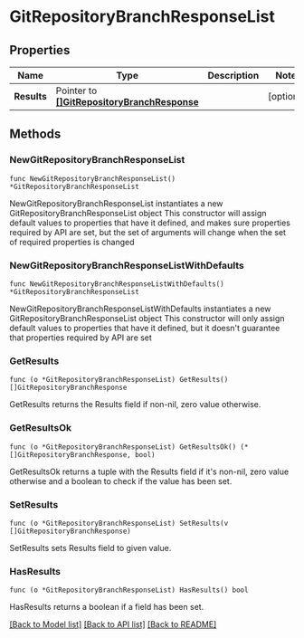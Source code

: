 # GitRepositoryBranchResponseList

## Properties

Name | Type | Description | Notes
------------ | ------------- | ------------- | -------------
**Results** | Pointer to [**[]GitRepositoryBranchResponse**](GitRepositoryBranchResponse.md) |  | [optional] 

## Methods

### NewGitRepositoryBranchResponseList

`func NewGitRepositoryBranchResponseList() *GitRepositoryBranchResponseList`

NewGitRepositoryBranchResponseList instantiates a new GitRepositoryBranchResponseList object
This constructor will assign default values to properties that have it defined,
and makes sure properties required by API are set, but the set of arguments
will change when the set of required properties is changed

### NewGitRepositoryBranchResponseListWithDefaults

`func NewGitRepositoryBranchResponseListWithDefaults() *GitRepositoryBranchResponseList`

NewGitRepositoryBranchResponseListWithDefaults instantiates a new GitRepositoryBranchResponseList object
This constructor will only assign default values to properties that have it defined,
but it doesn't guarantee that properties required by API are set

### GetResults

`func (o *GitRepositoryBranchResponseList) GetResults() []GitRepositoryBranchResponse`

GetResults returns the Results field if non-nil, zero value otherwise.

### GetResultsOk

`func (o *GitRepositoryBranchResponseList) GetResultsOk() (*[]GitRepositoryBranchResponse, bool)`

GetResultsOk returns a tuple with the Results field if it's non-nil, zero value otherwise
and a boolean to check if the value has been set.

### SetResults

`func (o *GitRepositoryBranchResponseList) SetResults(v []GitRepositoryBranchResponse)`

SetResults sets Results field to given value.

### HasResults

`func (o *GitRepositoryBranchResponseList) HasResults() bool`

HasResults returns a boolean if a field has been set.


[[Back to Model list]](../README.md#documentation-for-models) [[Back to API list]](../README.md#documentation-for-api-endpoints) [[Back to README]](../README.md)


